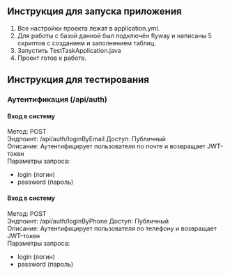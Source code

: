 ## Инструкция для запуска приложения
1. Все настройки проекта лежат в application.yml.
2. Для работы с базой данной был подключён flyway и написаны 5 скриптов с созданием и заполнением таблиц.
3. Запустить TestTaskApplication.java
4. Проект готов к работе.
## Инструкция для тестирования
### Аутентификация (/api/auth)
  
#### Вход в систему
Метод: POST  
Эндпоинт: /api/auth/loginByEmail 
Доступ: Публичный  
Описание: Аутентифицирует пользователя по почте и возвращает JWT-токен  
Параметры запроса:  
  - login (логин)  
  - password (пароль)

#### Вход в систему
Метод: POST  
Эндпоинт: /api/auth/loginByPhone
Доступ: Публичный  
Описание: Аутентифицирует пользователя по телефону и возвращает JWT-токен  
Параметры запроса:  
  - login (логин)  
  - password (пароль)
